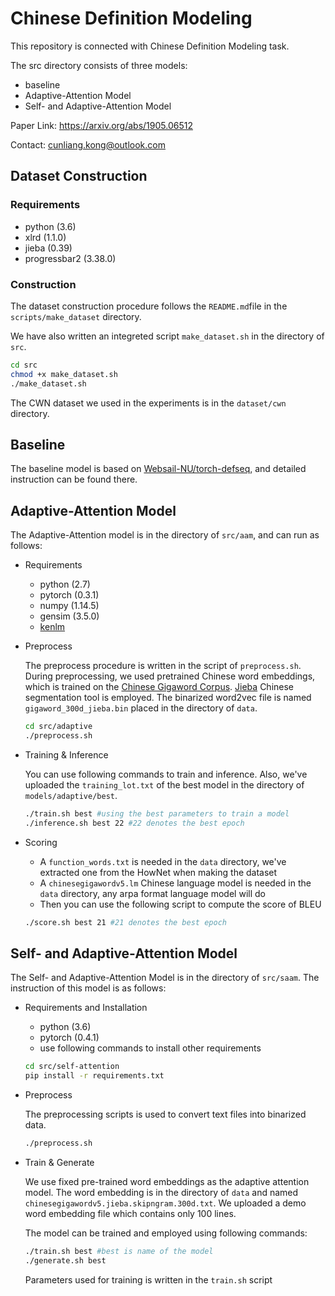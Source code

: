 # Chinese Definition Modeling

This repository is connected with Chinese Definition Modeling task.

The src directory consists of three models:

- baseline
- Adaptive-Attention Model
- Self- and Adaptive-Attention Model

Paper Link: https://arxiv.org/abs/1905.06512

Contact: cunliang.kong@outlook.com

## Dataset Construction

### Requirements

- python (3.6)
- xlrd (1.1.0)
- jieba (0.39)
- progressbar2 (3.38.0)

### Construction

The dataset construction procedure follows the `README.md`file in the `scripts/make_dataset` directory.

We have also written an integreted script `make_dataset.sh` in the directory of `src`. 

```bash
cd src
chmod +x make_dataset.sh
./make_dataset.sh
```

The CWN dataset we used in the experiments is in the `dataset/cwn` directory.

## Baseline

The baseline model is based on [Websail-NU/torch-defseq](https://github.com/websail-nu/torch-defseq), and detailed instruction can be found there.

## Adaptive-Attention Model

The Adaptive-Attention model is in the directory of `src/aam`, and can run as follows:

- Requirements

  - python (2.7)
  - pytorch (0.3.1)
  - numpy (1.14.5)
  - gensim (3.5.0)
  - [kenlm](https://github.com/kpu/kenlm/)

- Preprocess

    The preprocess procedure is written in the script of `preprocess.sh`. During preprocessing, we used pretrained Chinese word embeddings, which is trained on the [Chinese Gigaword Corpus](https://catalog.ldc.upenn.edu/LDC2011T13). [Jieba](https://github.com/fxsjy/jieba) Chinese segmentation tool is employed. The binarized word2vec file is named `gigaword_300d_jieba.bin` placed in the directory of `data`.

    ```bash
    cd src/adaptive
    ./preprocess.sh
    ```

- Training & Inference

    You can use following commands to train and inference. Also, we've uploaded the `training_lot.txt` of the best model in the directory of `models/adaptive/best`.

    ```bash
    ./train.sh best #using the best parameters to train a model
    ./inference.sh best 22 #22 denotes the best epoch
    ```

- Scoring
  - A `function_words.txt` is needed in the `data` directory, we've extracted one from the HowNet when making the dataset
  - A `chinesegigawordv5.lm` Chinese language model is needed in the `data` directory, any arpa format language model will do
  - Then you can use the following script to compute the score of BLEU
  ```bash
  ./score.sh best 21 #21 denotes the best epoch
  ```

## Self- and Adaptive-Attention Model

The Self- and Adaptive-Attention Model is in the directory of `src/saam`.  The instruction of this model is as follows:

- Requirements and Installation

  - python (3.6)
  - pytorch (0.4.1)
  - use following commands to install other requirements

  ```bash
  cd src/self-attention
  pip install -r requirements.txt
  ```

- Preprocess

  The preprocessing scripts is used to convert text files into binarized data.

  ```bash
  ./preprocess.sh
  ```

- Train & Generate

  We use fixed pre-trained word embeddings as the adaptive attention model. The word embedding is in the directory of `data` and named `chinesegigawordv5.jieba.skipngram.300d.txt`. We uploaded a demo word embedding file which contains only 100 lines.

  The model can be trained and employed using following commands:

  ```bash
  ./train.sh best #best is name of the model
  ./generate.sh best
  ```

  Parameters used for training is written in the `train.sh` script
